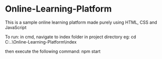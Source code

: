 # Online-Learning-Platform
This is a sample online learning platform made purely using HTML, CSS and JavaScript

To run:
in cmd, navigate to index folder in project directory
eg: cd C:\..\Online-Learning-Platform\index

then execute the following command:
npm start
